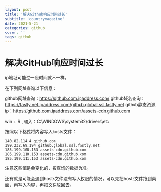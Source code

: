 ```yaml
---
layout: post
title: '解决Github响应时间过长'
subtitle: 'countrymagazine'
date: 2021-5-21
categories: github
cover: ''
tags: github
---
```

# 解决GitHub响应时间过长



ip地址可能过一段时间就不一样。

在下列网址查询以下信息：

github网址查询：https://github.com.ipaddress.com/
github域名查询：https://fastly.net.ipaddress.com/github.global.ssl.fastly.net
github静态资源ip：https://github.com.ipaddress.com/assets-cdn.github.com

win + R , 输入：C:\WINDOWS\system32\drivers\etc

按照以下格式将内容写入hosts文件：

```
140.82.114.4 github.com
199.232.69.194 github.global.ssl.fastly.net
185.199.108.153 assets-cdn.github.com
185.199.110.153 assets-cdn.github.com
185.199.111.153 assets-cdn.github.com
```

注意这些值是会变化的，按查询的数据为准。

还有就是可能会遇到hosts文件没有写入权限的情况，可以先把hosts文件拖到桌面，再写入内容，再把文件放回去。

